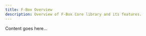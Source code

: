```yaml
---
title: F-Box Overview
description: Overview of F-Box Core library and its features.
---
```


Content goes here...
